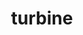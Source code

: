 ---
title: "turbine"
layout: cache
categories: [package, develop-2024-03-10]
meta: {"versions": ["1.3.0"], "compilers": ["cce@=15.0.1", "gcc@=10.3.0", "gcc@=11.4.0", "gcc@=9.4.0", "oneapi@=2024.0.0"], "oss": ["rhel8", "sle_hpc15", "ubuntu20.04", "ubuntu22.04"], "platforms": ["linux"], "targets": ["neoverse_v1", "neoverse_v2", "ppc64le", "x86_64_v3", "x86_64_v4", "zen4"], "stacks": ["e4s", "e4s-cray-rhel", "e4s-cray-sles", "e4s-neoverse-v2", "e4s-neoverse_v1", "e4s-oneapi", "e4s-power", "root"], "num_specs": 7, "num_specs_by_stack": {"e4s-cray-rhel": 1, "root": 7, "e4s-cray-sles": 1, "e4s-power": 1, "e4s-neoverse_v1": 1, "e4s-neoverse-v2": 1, "e4s": 1, "e4s-oneapi": 1}}
spec_details: [{"hash": "kawx4b5yzdvlf7bsbodyvwxalfvnz2gk", "compiler": "cce@=15.0.1", "versions": ["1.3.0"], "os": "rhel8", "platform": "linux", "target": "zen4", "variants": ["build_system=autotools", "~hdf5", "~python", "~r"], "stacks": ["e4s-cray-rhel", "root"], "size": "-", "tarball": "https://binaries.spack.io/develop-2024-03-10/build_cache/linux-rhel8-zen4/cce-15.0.1/turbine-1.3.0/linux-rhel8-zen4-cce-15.0.1-turbine-1.3.0-kawx4b5yzdvlf7bsbodyvwxalfvnz2gk.spack"}, {"hash": "nkcboaqj2lvqacoxepjfhut5ut6ltda5", "compiler": "gcc@=10.3.0", "versions": ["1.3.0"], "os": "sle_hpc15", "platform": "linux", "target": "x86_64_v4", "variants": ["build_system=autotools", "~hdf5", "~python", "~r"], "stacks": ["e4s-cray-sles", "root"], "size": "-", "tarball": "https://binaries.spack.io/develop-2024-03-10/build_cache/linux-sle_hpc15-x86_64_v4/gcc-10.3.0/turbine-1.3.0/linux-sle_hpc15-x86_64_v4-gcc-10.3.0-turbine-1.3.0-nkcboaqj2lvqacoxepjfhut5ut6ltda5.spack"}, {"hash": "6b4sxu2ehkvbnlrchkwenwvcd7j4d5hw", "compiler": "gcc@=9.4.0", "versions": ["1.3.0"], "os": "ubuntu20.04", "platform": "linux", "target": "ppc64le", "variants": ["build_system=autotools", "~hdf5", "~python", "~r"], "stacks": ["root", "e4s-power"], "size": "-", "tarball": "https://binaries.spack.io/develop-2024-03-10/build_cache/linux-ubuntu20.04-ppc64le/gcc-9.4.0/turbine-1.3.0/linux-ubuntu20.04-ppc64le-gcc-9.4.0-turbine-1.3.0-6b4sxu2ehkvbnlrchkwenwvcd7j4d5hw.spack"}, {"hash": "yditft6jwgrnhhvqyknpktgaggvazam4", "compiler": "gcc@=11.4.0", "versions": ["1.3.0"], "os": "ubuntu22.04", "platform": "linux", "target": "neoverse_v1", "variants": ["build_system=autotools", "~hdf5", "~python", "~r"], "stacks": ["root", "e4s-neoverse_v1"], "size": "-", "tarball": "https://binaries.spack.io/develop-2024-03-10/build_cache/linux-ubuntu22.04-neoverse_v1/gcc-11.4.0/turbine-1.3.0/linux-ubuntu22.04-neoverse_v1-gcc-11.4.0-turbine-1.3.0-yditft6jwgrnhhvqyknpktgaggvazam4.spack"}, {"hash": "mibgz7vc4whquldrdp3m6sdvntenlo3w", "compiler": "gcc@=11.4.0", "versions": ["1.3.0"], "os": "ubuntu22.04", "platform": "linux", "target": "neoverse_v2", "variants": ["build_system=autotools", "~hdf5", "~python", "~r"], "stacks": ["e4s-neoverse-v2", "root"], "size": "-", "tarball": "https://binaries.spack.io/develop-2024-03-10/build_cache/linux-ubuntu22.04-neoverse_v2/gcc-11.4.0/turbine-1.3.0/linux-ubuntu22.04-neoverse_v2-gcc-11.4.0-turbine-1.3.0-mibgz7vc4whquldrdp3m6sdvntenlo3w.spack"}, {"hash": "mldi36562aytj523vuniouu2ajjps5t7", "compiler": "gcc@=11.4.0", "versions": ["1.3.0"], "os": "ubuntu22.04", "platform": "linux", "target": "x86_64_v3", "variants": ["build_system=autotools", "~hdf5", "~python", "~r"], "stacks": ["e4s", "root"], "size": "-", "tarball": "https://binaries.spack.io/develop-2024-03-10/build_cache/linux-ubuntu22.04-x86_64_v3/gcc-11.4.0/turbine-1.3.0/linux-ubuntu22.04-x86_64_v3-gcc-11.4.0-turbine-1.3.0-mldi36562aytj523vuniouu2ajjps5t7.spack"}, {"hash": "jh5od3qxtfzmgpabk4mopjnw7j3pbpfa", "compiler": "oneapi@=2024.0.0", "versions": ["1.3.0"], "os": "ubuntu22.04", "platform": "linux", "target": "x86_64_v3", "variants": ["build_system=autotools", "~hdf5", "~python", "~r"], "stacks": ["root", "e4s-oneapi"], "size": "-", "tarball": "https://binaries.spack.io/develop-2024-03-10/build_cache/linux-ubuntu22.04-x86_64_v3/oneapi-2024.0.0/turbine-1.3.0/linux-ubuntu22.04-x86_64_v3-oneapi-2024.0.0-turbine-1.3.0-jh5od3qxtfzmgpabk4mopjnw7j3pbpfa.spack"}]
---